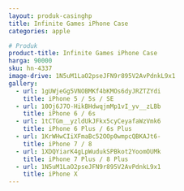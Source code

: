 ```yaml
---
layout: produk-casinghp
title: Infinite Games iPhone Case
categories: apple

# Produk
product-title: Infinite Games iPhone Case
harga: 90000
sku: hn-4337
image-drive: 1N5uM1LaO2pseJFN9r895V2AvPdnkL9x1
gallery:
  - url: 1gUWjeGg5VNOBMKf4bKMOs6dyJRZTZYdi
    title: iPhone 5 / 5s / SE
  - url: 10Oj6J7O-HikBHdwqjmMp1vI_yv__zLBb
    title: iPhone 6 / 6s
  - url: 1tCTGm__yzldUkJFkx5cyCeyafaWzVmk6
    title: iPhone 6 Plus / 6s Plus
  - url: 1KrWHwCIiXFmaBc52OOp0wmpcQBKAJt6-
    title: iPhone 7 / 8
  - url: 1XDQYiarK4gLpWudukSPBkot2YoomOUMk
    title: iPhone 7 Plus / 8 Plus
  - url: 1N5uM1LaO2pseJFN9r895V2AvPdnkL9x1
    title: iPhone X
---
```

